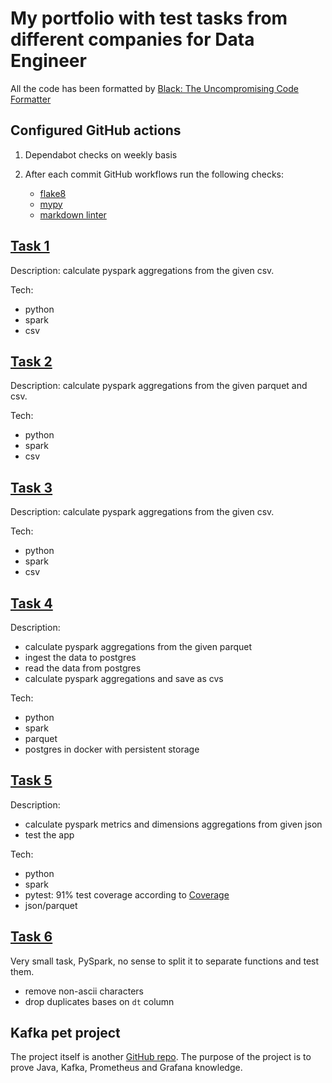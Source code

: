 # My portfolio with test tasks from different companies for Data Engineer

All the code has been formatted by [Black: The Uncompromising Code Formatter](https://github.com/psf/black)

## Configured GitHub actions

1. Dependabot checks on weekly basis
1. After each commit GitHub workflows run the following checks:

    - [flake8](https://flake8.pycqa.org/en/latest/)
    - [mypy](https://mypy.readthedocs.io/en/stable/)
    - [markdown linter](https://github.com/markdownlint/markdownlint)

## [Task 1](task1)

Description: calculate pyspark aggregations from the given csv.

Tech:

- python
- spark
- csv

## [Task 2](task2)

Description: calculate pyspark aggregations from the given parquet and csv.

Tech:

- python
- spark
- csv

## [Task 3](task3)

Description: calculate pyspark aggregations from the given csv.

Tech:

- python
- spark
- csv

## [Task 4](task4)

Description:

- calculate pyspark aggregations from the given parquet
- ingest the data to postgres
- read the data from postgres
- calculate pyspark aggregations and save as cvs

Tech:

- python
- spark
- parquet
- postgres in docker with persistent storage

## [Task 5](task5)

Description:

- calculate pyspark metrics and dimensions aggregations from given json
- test the app

Tech:

- python
- spark
- pytest: 91% test coverage according to [Coverage](https://coverage.readthedocs.io/en/6.4.1/)
- json/parquet

## [Task 6](./task6.py)

Very small task, PySpark, no sense to split it to separate functions and test them.

- remove non-ascii characters
- drop duplicates bases on `dt` column

## Kafka pet project

The project itself is another [GitHub repo](https://github.com/iamtodor/kafka-twitter-project). The purpose of the project is to prove Java, Kafka, Prometheus and Grafana knowledge.